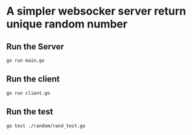 # A simpler websocker server return unique random number

## Run the Server
`go run main.go`
## Run the client
`go run client.go`
## Run the test
`go test ./random/rand_test.go`
